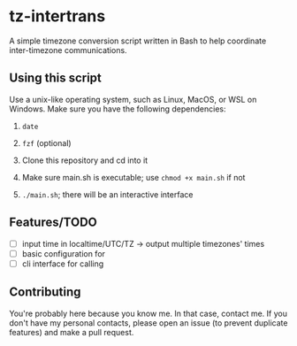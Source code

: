 # tz-intertrans
A simple timezone conversion script written in Bash to help coordinate inter-timezone communications.

## Using this script
Use a unix-like operating system, such as Linux, MacOS, or WSL on Windows.
Make sure you have the following dependencies:
1. `date`
2. `fzf` (optional)

1. Clone this repository and cd into it
2. Make sure main.sh is executable; use `chmod +x main.sh` if not
3. `./main.sh`; there will be an interactive interface

## Features/TODO
- [ ] input time in localtime/UTC/TZ -> output multiple timezones' times
- [ ] basic configuration for 
- [ ] cli interface for calling

## Contributing
You're probably here because you know me. In that case, contact me.
If you don't have my personal contacts, please open an issue (to prevent duplicate features) and make a pull request.
